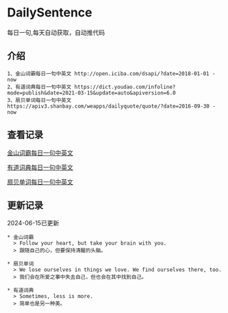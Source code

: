 # DailySentence

每日一句,每天自动获取，自动推代码

## 介绍

```
1、金山词霸每日一句中英文 http://open.iciba.com/dsapi/?date=2018-01-01 - now
2、有道词典每日一句中英文 https://dict.youdao.com/infoline?mode=publish&date=2021-03-15&update=auto&apiversion=6.0
3、扇贝单词每日一句中英文 https://apiv3.shanbay.com/weapps/dailyquote/quote/?date=2016-09-30 - now
```

## 查看记录

[金山词霸每日一句中英文](./data/iciba/)

[有道词典每日一句中英文](./data/youdao/)

[扇贝单词每日一句中英文](./data/shanbay/)

## 更新记录
2024-06-15已更新 
```
* 金山词霸
  > Follow your heart, but take your brain with you.
  > 跟随自己的心，但要保持清醒的头脑。

* 扇贝单词
  > We lose ourselves in things we love. We find ourselves there, too.
  > 我们会在所爱之事中失去自己，但也会在其中找到自己。

* 有道词典
  > Sometimes, less is more.
  > 简单也是另一种美。

```
